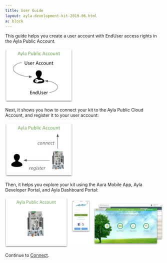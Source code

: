 ```yaml
---
title: User Guide
layout: ayla-development-kit-2019-06.html
a: block
---
```


This guide helps you create a user account with EndUser access rights in the Ayla Public Account. 

<img src="../enduser.png" width="216">

Next, it shows you how to connect your kit to the Ayla Public Cloud Account, and register it to your user account:

<img src="connect-register.png" width="216">

Then, it helps you explore your kit using the Aura Mobile App, Ayla Developer Portal, and Ayla Dashboard Portal:

<img src="explore.png" width="544">

Continue to [Connect](connect).
